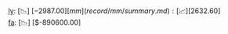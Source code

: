 [ly](record/ly/summary.md): [📉] [$-2987.00]  
[mm](record/mm/summary.md): [📈] [$2632.60]  
[fa](record/fa/summary.md): [📉] [$-890600.00]  
